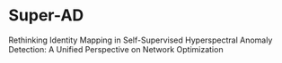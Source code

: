 # Super-AD
Rethinking Identity Mapping in Self-Supervised Hyperspectral Anomaly Detection: A Unified Perspective on Network Optimization
